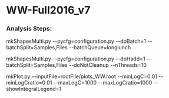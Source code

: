 # WW-Full2016_v7

### Analysis Steps: 
<p> mkShapesMulti.py --pycfg=configuration.py --doBatch=1 --batchSplit=Samples,Files --batchQueue=longlunch </p>
<p> mkShapesMulti.py --pycfg=configuration.py --doHadd=1 --batchSplit=Samples,Files --doNotCleanup --nThreads=10  </p>
<p> mkPlot.py --inputFile=rootFile/plots_WW.root --minLogC=0.01 --minLogCratio=0.01 --maxLogC=1000 --maxLogCratio=1000 --showIntegralLegend=1  </p>
